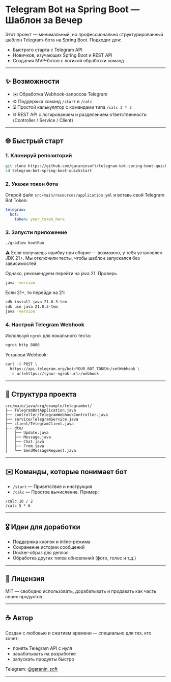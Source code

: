 # Telegram Bot на Spring Boot — Шаблон за Вечер

Этот проект — минимальный, но профессионально структурированный шаблон Telegram-бота на Spring Boot. Подходит для:

* Быстрого старта с Telegram API
* Новичков, изучающих Spring Boot и REST API
* Создания MVP-ботов с логикой обработки команд

---

## ✨ Возможности

* ✉️ Обработка Webhook-запросов Telegram
* ⚙️ Поддержка команд `/start` и `/calc`
* ⌛ Простой калькулятор с командами типа `/calc 2 * 3`
* 🌐 REST API с логированием и разделением ответственности (Controller / Service / Client)

---

## 🌐 Быстрый старт

### 1. Клонируй репозиторий

```bash
git clone https://github.com/garaninsoft/telegram-bot-spring-boot-quickstart.git
cd telegram-bot-spring-boot-quickstart
```

### 2. Укажи токен бота

Открой файл `src/main/resources/application.yml` и вставь свой Telegram Bot Token:

```yaml
telegram:
  bot:
    token: your_token_here
```

### 3. Запусти приложение

```bash
./gradlew bootRun
```

⚠️ Если получаешь ошибку при сборке — возможно, у тебя установлен JDK 21+.
Мы отключили тесты, чтобы шаблон запускался без зависимостей.

Однако, рекомендуем перейти на java 21.
Проверь 
```bash
java -version
```
Если 21+, то перейди на 21:
```bash
sdk install java 21.0.3-tem
sdk use java 21.0.3-tem
java -version
```

### 4. Настрой Telegram Webhook

Используй `ngrok` для локального теста:

```bash
ngrok http 8080
```

Установи Webhook:

```bash
curl -X POST \
  https://api.telegram.org/bot<YOUR_BOT_TOKEN>/setWebhook \
  -d url=https://<your-ngrok-url>/webhook
```

---

## 🔧 Структура проекта

```
src/main/java/org/example/telegrambot/
├── TelegramBotApplication.java
├── controller/TelegramWebhookController.java
├── service/TelegramService.java
├── client/TelegramClient.java
├── dto/
│   ├── Update.java
│   ├── Message.java
│   ├── Chat.java
│   ├── From.java
│   └── SendMessageRequest.java
```

---

## ✉️ Команды, которые понимает бот

* `/start` — Приветствие и инструкция
* `/calc` — Простое вычисление. Пример:

```
/calc 10 / 2
/calc 5 * 6
```

---

## 🎖️ Идеи для доработки

* Поддержка кнопок и inline-режима
* Сохранение истории сообщений
* Docker-образ для деплоя
* Обработка других типов обновлений (фото, голос и т.д.)

---

## 🎁 Лицензия

MIT — свободно использовать, дорабатывать и продавать как часть своих продуктов.

---

## ☕ Автор

Создан с любовью и сжатием времени — специально для тех, кто хочет:

* понять Telegram API с нуля
* зарабатывать на разработке
* запускать продукты быстро

Telegram: [@garanin\_soft](https://t.me/garanin_soft)

---

